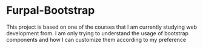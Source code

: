 # Furpal-Bootstrap
This project is based on one of the courses that I am currently studying web development from. I am only trying to understand the usage of bootstrap components and how I can customize them according to my preference
